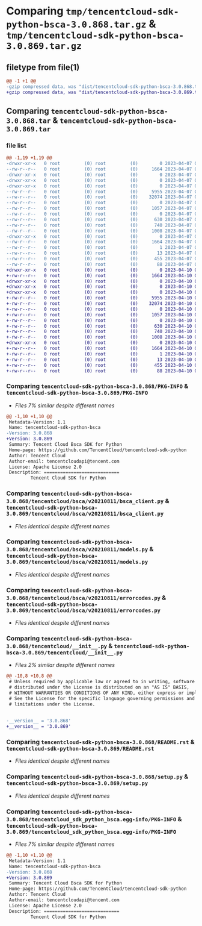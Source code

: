 # Comparing `tmp/tencentcloud-sdk-python-bsca-3.0.868.tar.gz` & `tmp/tencentcloud-sdk-python-bsca-3.0.869.tar.gz`

## filetype from file(1)

```diff
@@ -1 +1 @@
-gzip compressed data, was "dist/tencentcloud-sdk-python-bsca-3.0.868.tar", last modified: Fri Apr  7 00:21:47 2023, max compression
+gzip compressed data, was "dist/tencentcloud-sdk-python-bsca-3.0.869.tar", last modified: Mon Apr 10 02:56:12 2023, max compression
```

## Comparing `tencentcloud-sdk-python-bsca-3.0.868.tar` & `tencentcloud-sdk-python-bsca-3.0.869.tar`

### file list

```diff
@@ -1,19 +1,19 @@
-drwxr-xr-x   0 root         (0) root         (0)        0 2023-04-07 00:21:47.000000 tencentcloud-sdk-python-bsca-3.0.868/
--rw-r--r--   0 root         (0) root         (0)     1664 2023-04-07 00:21:47.000000 tencentcloud-sdk-python-bsca-3.0.868/PKG-INFO
-drwxr-xr-x   0 root         (0) root         (0)        0 2023-04-07 00:21:47.000000 tencentcloud-sdk-python-bsca-3.0.868/tencentcloud/
-drwxr-xr-x   0 root         (0) root         (0)        0 2023-04-07 00:21:47.000000 tencentcloud-sdk-python-bsca-3.0.868/tencentcloud/bsca/
-drwxr-xr-x   0 root         (0) root         (0)        0 2023-04-07 00:21:47.000000 tencentcloud-sdk-python-bsca-3.0.868/tencentcloud/bsca/v20210811/
--rw-r--r--   0 root         (0) root         (0)     5955 2023-04-07 00:21:47.000000 tencentcloud-sdk-python-bsca-3.0.868/tencentcloud/bsca/v20210811/bsca_client.py
--rw-r--r--   0 root         (0) root         (0)    32074 2023-04-07 00:21:47.000000 tencentcloud-sdk-python-bsca-3.0.868/tencentcloud/bsca/v20210811/models.py
--rw-r--r--   0 root         (0) root         (0)        0 2023-04-07 00:21:47.000000 tencentcloud-sdk-python-bsca-3.0.868/tencentcloud/bsca/v20210811/__init__.py
--rw-r--r--   0 root         (0) root         (0)     1057 2023-04-07 00:21:47.000000 tencentcloud-sdk-python-bsca-3.0.868/tencentcloud/bsca/v20210811/errorcodes.py
--rw-r--r--   0 root         (0) root         (0)        0 2023-04-07 00:21:47.000000 tencentcloud-sdk-python-bsca-3.0.868/tencentcloud/bsca/__init__.py
--rw-r--r--   0 root         (0) root         (0)      630 2023-04-07 00:21:47.000000 tencentcloud-sdk-python-bsca-3.0.868/tencentcloud/__init__.py
--rw-r--r--   0 root         (0) root         (0)      740 2023-04-07 00:21:47.000000 tencentcloud-sdk-python-bsca-3.0.868/README.rst
--rw-r--r--   0 root         (0) root         (0)     1008 2023-04-07 00:21:47.000000 tencentcloud-sdk-python-bsca-3.0.868/setup.py
-drwxr-xr-x   0 root         (0) root         (0)        0 2023-04-07 00:21:47.000000 tencentcloud-sdk-python-bsca-3.0.868/tencentcloud_sdk_python_bsca.egg-info/
--rw-r--r--   0 root         (0) root         (0)     1664 2023-04-07 00:21:47.000000 tencentcloud-sdk-python-bsca-3.0.868/tencentcloud_sdk_python_bsca.egg-info/PKG-INFO
--rw-r--r--   0 root         (0) root         (0)        1 2023-04-07 00:21:47.000000 tencentcloud-sdk-python-bsca-3.0.868/tencentcloud_sdk_python_bsca.egg-info/dependency_links.txt
--rw-r--r--   0 root         (0) root         (0)       13 2023-04-07 00:21:47.000000 tencentcloud-sdk-python-bsca-3.0.868/tencentcloud_sdk_python_bsca.egg-info/top_level.txt
--rw-r--r--   0 root         (0) root         (0)      455 2023-04-07 00:21:47.000000 tencentcloud-sdk-python-bsca-3.0.868/tencentcloud_sdk_python_bsca.egg-info/SOURCES.txt
--rw-r--r--   0 root         (0) root         (0)       88 2023-04-07 00:21:47.000000 tencentcloud-sdk-python-bsca-3.0.868/setup.cfg
+drwxr-xr-x   0 root         (0) root         (0)        0 2023-04-10 02:56:12.000000 tencentcloud-sdk-python-bsca-3.0.869/
+-rw-r--r--   0 root         (0) root         (0)     1664 2023-04-10 02:56:12.000000 tencentcloud-sdk-python-bsca-3.0.869/PKG-INFO
+drwxr-xr-x   0 root         (0) root         (0)        0 2023-04-10 02:56:12.000000 tencentcloud-sdk-python-bsca-3.0.869/tencentcloud/
+drwxr-xr-x   0 root         (0) root         (0)        0 2023-04-10 02:56:12.000000 tencentcloud-sdk-python-bsca-3.0.869/tencentcloud/bsca/
+drwxr-xr-x   0 root         (0) root         (0)        0 2023-04-10 02:56:12.000000 tencentcloud-sdk-python-bsca-3.0.869/tencentcloud/bsca/v20210811/
+-rw-r--r--   0 root         (0) root         (0)     5955 2023-04-10 02:56:12.000000 tencentcloud-sdk-python-bsca-3.0.869/tencentcloud/bsca/v20210811/bsca_client.py
+-rw-r--r--   0 root         (0) root         (0)    32074 2023-04-10 02:56:12.000000 tencentcloud-sdk-python-bsca-3.0.869/tencentcloud/bsca/v20210811/models.py
+-rw-r--r--   0 root         (0) root         (0)        0 2023-04-10 02:56:12.000000 tencentcloud-sdk-python-bsca-3.0.869/tencentcloud/bsca/v20210811/__init__.py
+-rw-r--r--   0 root         (0) root         (0)     1057 2023-04-10 02:56:12.000000 tencentcloud-sdk-python-bsca-3.0.869/tencentcloud/bsca/v20210811/errorcodes.py
+-rw-r--r--   0 root         (0) root         (0)        0 2023-04-10 02:56:12.000000 tencentcloud-sdk-python-bsca-3.0.869/tencentcloud/bsca/__init__.py
+-rw-r--r--   0 root         (0) root         (0)      630 2023-04-10 02:56:12.000000 tencentcloud-sdk-python-bsca-3.0.869/tencentcloud/__init__.py
+-rw-r--r--   0 root         (0) root         (0)      740 2023-04-10 02:56:12.000000 tencentcloud-sdk-python-bsca-3.0.869/README.rst
+-rw-r--r--   0 root         (0) root         (0)     1008 2023-04-10 02:56:12.000000 tencentcloud-sdk-python-bsca-3.0.869/setup.py
+drwxr-xr-x   0 root         (0) root         (0)        0 2023-04-10 02:56:12.000000 tencentcloud-sdk-python-bsca-3.0.869/tencentcloud_sdk_python_bsca.egg-info/
+-rw-r--r--   0 root         (0) root         (0)     1664 2023-04-10 02:56:12.000000 tencentcloud-sdk-python-bsca-3.0.869/tencentcloud_sdk_python_bsca.egg-info/PKG-INFO
+-rw-r--r--   0 root         (0) root         (0)        1 2023-04-10 02:56:12.000000 tencentcloud-sdk-python-bsca-3.0.869/tencentcloud_sdk_python_bsca.egg-info/dependency_links.txt
+-rw-r--r--   0 root         (0) root         (0)       13 2023-04-10 02:56:12.000000 tencentcloud-sdk-python-bsca-3.0.869/tencentcloud_sdk_python_bsca.egg-info/top_level.txt
+-rw-r--r--   0 root         (0) root         (0)      455 2023-04-10 02:56:12.000000 tencentcloud-sdk-python-bsca-3.0.869/tencentcloud_sdk_python_bsca.egg-info/SOURCES.txt
+-rw-r--r--   0 root         (0) root         (0)       88 2023-04-10 02:56:12.000000 tencentcloud-sdk-python-bsca-3.0.869/setup.cfg
```

### Comparing `tencentcloud-sdk-python-bsca-3.0.868/PKG-INFO` & `tencentcloud-sdk-python-bsca-3.0.869/PKG-INFO`

 * *Files 7% similar despite different names*

```diff
@@ -1,10 +1,10 @@
 Metadata-Version: 1.1
 Name: tencentcloud-sdk-python-bsca
-Version: 3.0.868
+Version: 3.0.869
 Summary: Tencent Cloud Bsca SDK for Python
 Home-page: https://github.com/TencentCloud/tencentcloud-sdk-python
 Author: Tencent Cloud
 Author-email: tencentcloudapi@tencent.com
 License: Apache License 2.0
 Description: ============================
         Tencent Cloud SDK for Python
```

### Comparing `tencentcloud-sdk-python-bsca-3.0.868/tencentcloud/bsca/v20210811/bsca_client.py` & `tencentcloud-sdk-python-bsca-3.0.869/tencentcloud/bsca/v20210811/bsca_client.py`

 * *Files identical despite different names*

### Comparing `tencentcloud-sdk-python-bsca-3.0.868/tencentcloud/bsca/v20210811/models.py` & `tencentcloud-sdk-python-bsca-3.0.869/tencentcloud/bsca/v20210811/models.py`

 * *Files identical despite different names*

### Comparing `tencentcloud-sdk-python-bsca-3.0.868/tencentcloud/bsca/v20210811/errorcodes.py` & `tencentcloud-sdk-python-bsca-3.0.869/tencentcloud/bsca/v20210811/errorcodes.py`

 * *Files identical despite different names*

### Comparing `tencentcloud-sdk-python-bsca-3.0.868/tencentcloud/__init__.py` & `tencentcloud-sdk-python-bsca-3.0.869/tencentcloud/__init__.py`

 * *Files 2% similar despite different names*

```diff
@@ -10,8 +10,8 @@
 # Unless required by applicable law or agreed to in writing, software
 # distributed under the License is distributed on an "AS IS" BASIS,
 # WITHOUT WARRANTIES OR CONDITIONS OF ANY KIND, either express or implied.
 # See the License for the specific language governing permissions and
 # limitations under the License.
 
 
-__version__ = '3.0.868'
+__version__ = '3.0.869'
```

### Comparing `tencentcloud-sdk-python-bsca-3.0.868/README.rst` & `tencentcloud-sdk-python-bsca-3.0.869/README.rst`

 * *Files identical despite different names*

### Comparing `tencentcloud-sdk-python-bsca-3.0.868/setup.py` & `tencentcloud-sdk-python-bsca-3.0.869/setup.py`

 * *Files identical despite different names*

### Comparing `tencentcloud-sdk-python-bsca-3.0.868/tencentcloud_sdk_python_bsca.egg-info/PKG-INFO` & `tencentcloud-sdk-python-bsca-3.0.869/tencentcloud_sdk_python_bsca.egg-info/PKG-INFO`

 * *Files 7% similar despite different names*

```diff
@@ -1,10 +1,10 @@
 Metadata-Version: 1.1
 Name: tencentcloud-sdk-python-bsca
-Version: 3.0.868
+Version: 3.0.869
 Summary: Tencent Cloud Bsca SDK for Python
 Home-page: https://github.com/TencentCloud/tencentcloud-sdk-python
 Author: Tencent Cloud
 Author-email: tencentcloudapi@tencent.com
 License: Apache License 2.0
 Description: ============================
         Tencent Cloud SDK for Python
```

